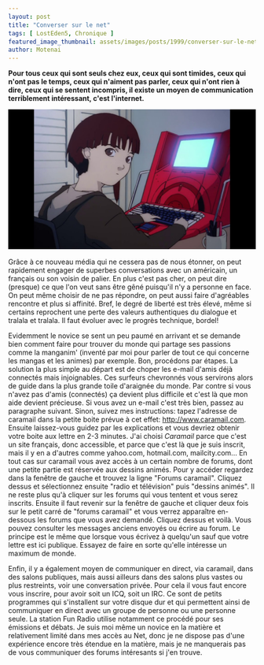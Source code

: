 ```yaml
---
layout: post
title: "Converser sur le net"
tags: [ LostEden5, Chronique ]
featured_image_thumbnail: assets/images/posts/1999/converser-sur-le-net.jpg
author: Motenai
---
```


**Pour tous ceux qui sont seuls chez eux, ceux qui sont timides, ceux qui n'ont pas le temps, ceux qui n'aiment pas parler, ceux qui n'ont rien à dire, ceux qui se sentent incompris, il existe un moyen de communication terriblement intéressant, c'est l'internet.**

![Lain](assets/images/posts/1999/converser-sur-le-net.jpg)

Grâce à ce nouveau média qui ne cessera pas de nous étonner, on peut rapidement engager de superbes conversations avec un américain, un français ou son voisin de palier. En plus c'est pas cher, on peut dire (presque) ce que l'on veut sans être gêné puisqu'il n'y a personne en face. On peut même choisir de ne pas répondre, on peut aussi faire d'agréables rencontre et plus si affinité. Bref, le degré de liberté est très élevé, même si certains reprochent une perte des valeurs authentiques du dialogue et tralala et tralala. Il faut évoluer avec le progrès technique, bordel!

Evidemment le novice se sent un peu paumé en arrivant et se demande bien comment faire pour trouver du monde qui partage ses passions comme la manganim' (inventé par moi pour parler de tout ce qui concerne les mangas et les animes) par exemple. Bon, procédons par étapes. La solution la plus simple au départ est de choper les e-mail d'amis déjà connectés mais injoignables. Ces surfeurs chevronnés vous servirons alors de guide dans la plus grande toile d'araignée du monde. Par contre si vous n'avez pas d'amis (connectés) ça devient plus difficile et c'est là que mon aide devient précieuse. Si vous avez un e-mail c'est très bien, passez au paragraphe suivant. Sinon, suivez mes instructions: tapez l'adresse de caramail dans la petite boite prévue à cet effet: http://www.caramail.com. Ensuite laissez-vous guidez par les explications et vous devriez obtenir votre boite aux lettre en 2-3 minutes. J'ai choisi *Caramail* parce que c'est un site français, donc accessible, et parce que c'est là que je suis inscrit, mais il y en a d'autres comme yahoo.com, hotmail.com, mailcity.com... En tout cas sur caramail vous avez accès à un certain nombre de forums, dont une petite partie est réservée aux dessins animés. Pour y accéder regardez dans la fenêtre de gauche et trouvez la ligne "Forums caramail". Cliquez dessus et sélectionnez ensuite "radio et télévision" puis "dessins animés". Il ne reste plus qu'à cliquer sur les forums qui vous tentent et vous serez inscrits. Ensuite il faut revenir sur la fenêtre de gauche et cliquer deux fois sur le petit carré de "forums caramail" et vous verrez apparaître en-dessous les forums que vous avez demandé. Cliquez dessus et voilà. Vous pouvez consulter les messages anciens envoyés ou écrire au forum. Le principe est le même que lorsque vous écrivez à quelqu'un sauf que votre lettre est ici publique. Essayez de faire en sorte qu'elle intéresse un maximum de monde.

Enfin, il y a également moyen de communiquer en direct, via caramail, dans des salons publiques, mais aussi ailleurs dans des salons plus vastes ou plus restreints, voir une conversation privée. Pour cela il vous faut encore vous inscrire, pour avoir soit un ICQ, soit un IRC. Ce sont de petits programmes qui s'installent sur votre disque dur et qui permettent ainsi de communiquer en direct avec un groupe de personne ou une personne seule. La station Fun Radio utilise notamment ce procédé pour ses émissions et débats. Je suis moi même un novice en la matière et relativement limité dans mes accès au Net, donc je ne dispose pas d'une expérience encore très étendue en la matière, mais je ne manquerais pas de vous communiquer des forums intéresants si j'en trouve.